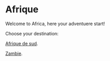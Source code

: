 # Afrique

Welcome to Africa, here your adventuere start!

Choose your destination:

[Afrique de sud](https://github.com/Youssef-NAIM/labyrinthe/blob/main/afrique%20de%20sud.md).

[Zambie](https://github.com/Youssef-NAIM/labyrinthe/blob/main/Zambie.md).